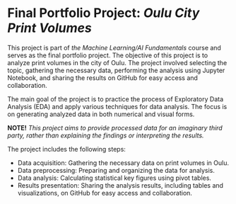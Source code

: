 # Final Portfolio Project: **_Oulu City Print Volumes_**

This project is part of _the Machine Learning/AI Fundamentals_ course and serves as the final portfolio project. The objective of this project is to analyze print volumes in the city of Oulu. The project involved selecting the topic, gathering the necessary data, performing the analysis using Jupyter Notebook, and sharing the results on GitHub for easy access and collaboration.

The main goal of the project is to practice the process of Exploratory Data Analysis (EDA) and apply various techniques for data analysis. The focus is on generating analyzed data in both numerical and visual forms.

**NOTE!** _This project aims to provide processed data for an imaginary third party, rather than explaining the findings or interpreting the results._

The project includes the following steps:
- Data acquisition: Gathering the necessary data on print volumes in Oulu.
- Data preprocessing: Preparing and organizing the data for analysis.
- Data analysis: Calculating statistical key figures using pivot tables.
- Results presentation: Sharing the analysis results, including tables and visualizations, on GitHub for easy access and collaboration.